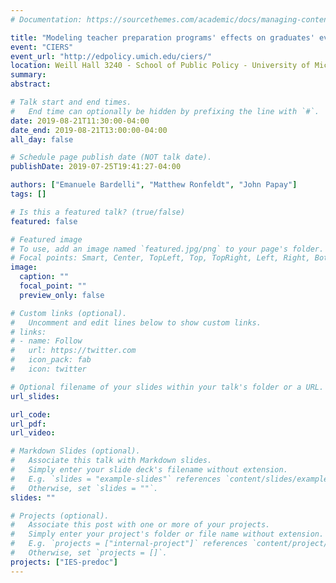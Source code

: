 ```yaml
---
# Documentation: https://sourcethemes.com/academic/docs/managing-content/

title: "Modeling teacher preparation programs' effects on graduates' evaluation scores"
event: "CIERS"
event_url: "http://edpolicy.umich.edu/ciers/"
location: Weill Hall 3240 - School of Public Policy - University of Michigan
summary:
abstract:

# Talk start and end times.
#   End time can optionally be hidden by prefixing the line with `#`.
date: 2019-08-21T11:30:00-04:00
date_end: 2019-08-21T13:00:00-04:00
all_day: false

# Schedule page publish date (NOT talk date).
publishDate: 2019-07-25T19:41:27-04:00

authors: ["Emanuele Bardelli", "Matthew Ronfeldt", "John Papay"]
tags: []

# Is this a featured talk? (true/false)
featured: false

# Featured image
# To use, add an image named `featured.jpg/png` to your page's folder.
# Focal points: Smart, Center, TopLeft, Top, TopRight, Left, Right, BottomLeft, Bottom, BottomRight.
image:
  caption: ""
  focal_point: ""
  preview_only: false

# Custom links (optional).
#   Uncomment and edit lines below to show custom links.
# links:
# - name: Follow
#   url: https://twitter.com
#   icon_pack: fab
#   icon: twitter

# Optional filename of your slides within your talk's folder or a URL.
url_slides:

url_code:
url_pdf:
url_video:

# Markdown Slides (optional).
#   Associate this talk with Markdown slides.
#   Simply enter your slide deck's filename without extension.
#   E.g. `slides = "example-slides"` references `content/slides/example-slides.md`.
#   Otherwise, set `slides = ""`.
slides: ""

# Projects (optional).
#   Associate this post with one or more of your projects.
#   Simply enter your project's folder or file name without extension.
#   E.g. `projects = ["internal-project"]` references `content/project/deep-learning/index.md`.
#   Otherwise, set `projects = []`.
projects: ["IES-predoc"]
---
```

